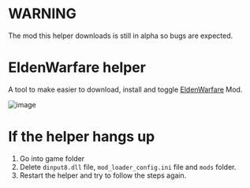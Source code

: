 # WARNING
The mod this helper downloads is still in alpha so bugs are expected.

# EldenWarfare helper
A tool to make easier to download, install and toggle [EldenWarfare](https://github.com/ClayAmore/EldenWarfare) Mod.

![image](https://github.com/ClayAmore/EldenWarfare/assets/131625063/d622ab20-ba9d-4ac6-91ca-76ab366dd08a)

# If the helper hangs up
1. Go into game folder
2. Delete `dinput8.dll` file, `mod_loader_config.ini` file and `mods` folder.
3. Restart the helper and try to follow the steps again.
